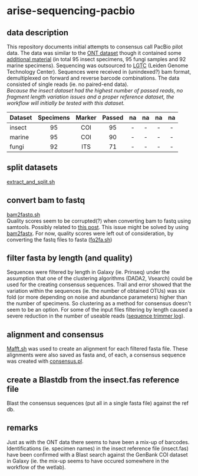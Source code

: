 # arise-sequencing-pacbio
## data description
This repository documents initial attempts to consensus call PacBio pilot data.
The data was similar to the [ONT dataset](https://github.com/naturalis/arise-sequencing-nanopore) though
it contained some [additional material](https://docs.google.com/spreadsheets/d/11SVnGIaafMN7ybHoDktcJpbnDKnrdblw/edit#gid=776824571) (in total 95 insect specimens, 95 fungi samples and 92 marine specimens). Sequencing was outsourced to [LGTC](https://www.lumc.nl/org/lgtc/) (Leiden Genome Technology Center). Sequences were received in (unindexed?) bam format, demultiplexed on forward and reverse barcode combinations. The data consisted of single reads (ie. no paired-end data).\
*Because the insect dataset had the highest number of passed reads, no fragment length variation issues and a proper reference dataset, the workflow will initially be tested with this dataset.*

|Dataset|Specimens|Marker|Passed|na|na|na|na|
|:---|:---:|:---:|:---:|:---:|:---:|:---:|:---:|
|insect|95|COI|95|-|-|-|-|
|marine|95|COI|90|-|-|-|-|
|fungi|92|ITS|71|-|-|-|-|

## split datasets
[extract_and_split.sh](https://github.com/naturalis/arise-sequencing-pacbio/blob/main/scripts/extract_and_split.sh)

## convert bam to fastq
[bam2fastq.sh](https://github.com/naturalis/arise-sequencing-pacbio/blob/main/scripts/bam2fq.sh)\
Quality scores seem to be corrupted(?) when converting bam to fastq using samtools. Possibly related to [this post](http://seqanswers.com/forums/showthread.php?t=77954). This issue might be solved by using [bam2fastx](https://github.com/PacificBiosciences/bam2fastx). For now, quality scores were left out of consideration, by converting the fastq files to fasta ([fq2fa.sh](https://github.com/naturalis/arise-sequencing-pacbio/blob/main/scripts/fq2fas.sh))

## filter fasta by length (and quality)
Sequences were filtered by length in Galaxy (ie. Prinseq) under the assumption that one of the clustering algorithms (DADA2, Vsearch) could be used for the creating consensus sequences. Trail and error showed that the variation within the sequences (ie. the number of obtained OTUs) was six fold (or more depending on noise and abundance parameters) higher than the number of specimens. So clustering as a method for consensus doesn't seem to be an option. For some of the input files filtering by length caused a severe reduction in the number of useable reads ([sequence trimmer log](https://github.com/naturalis/arise-sequencing-pacbio/blob/main/logs/sequence_trimmer_log.txt)).

## alignment and consensus
[Mafft.sh](https://github.com/naturalis/arise-sequencing-pacbio/blob/main/scripts/mafft.sh) was used to create an alignment for each filtered fasta file. These alignments were also saved as fasta and, of each, a consensus sequence was created with [consensus.pl](https://github.com/josephhughes/Sequence-manipulation).


## create a Blastdb from the insect.fas reference file
Blast the consensus sequences (put all in a single fasta file) against the ref db.

## remarks
Just as with the ONT data there seems to have been a mix-up of barcodes.\
Identifications (ie. specimen names) in the insect reference file (insect.fas) have been confirmed with a Blast search against the GenBank COI dataset in Galaxy (ie. the mix-up seems to have occured somewhere in the workflow of the wetlab).
